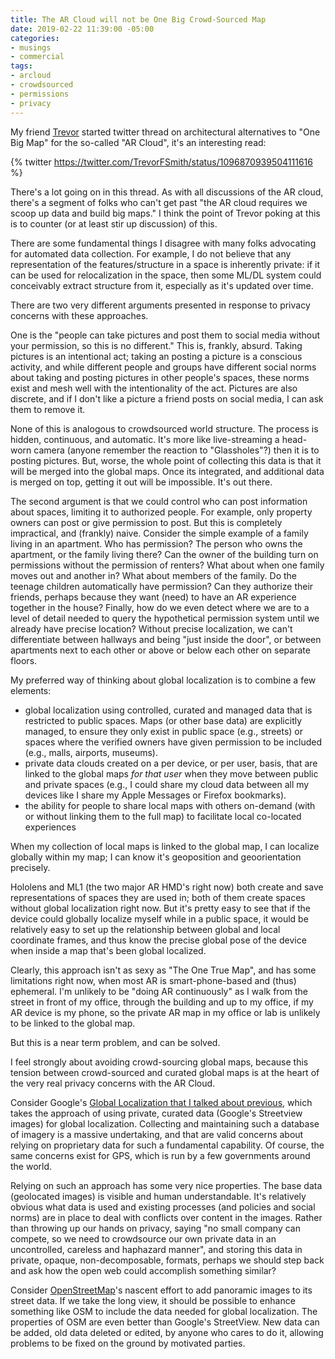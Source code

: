 ```yaml
---
title: The AR Cloud will not be One Big Crowd-Sourced Map
date: 2019-02-22 11:39:00 -05:00
categories:
- musings
- commercial
tags:
- arcloud
- crowdsourced
- permissions
- privacy
---
```


My friend [Trevor](https://trevor.smith.name/) started twitter thread on architectural alternatives to "One Big Map" for the so-called "AR Cloud", it's an interesting read: 

{% twitter https://twitter.com/TrevorFSmith/status/1096870939504111616 %}

There's a lot going on in this thread.  As with all discussions of the AR cloud, there's a segment of folks who can't get past "the AR cloud requires we scoop up data and build big maps."  I think the point of Trevor poking at this is to counter (or at least stir up discussion) of this.  
 
There are some fundamental things I disagree with many folks advocating for automated data collection. For example, I do not believe that any representation of the features/structure in a space is inherently private:  if it can be used for relocalization in the space, then some ML/DL system could conceivably extract structure from it, especially as it's updated over time.

There are two very different arguments presented in response to privacy concerns with these approaches.  

One is the "people can take pictures and post them to social media without your permission, so this is no different."  This is, frankly, absurd. Taking pictures is an intentional act; taking an posting a picture is a conscious activity, and while different people and groups have different social norms about taking and posting pictures in other people's spaces, these norms exist and mesh well with the intentionality of the act. Pictures are also discrete, and if I don't like a picture a friend posts on social media, I can ask them to remove it. 

None of this is analogous to crowdsourced world structure.  The process is hidden, continuous, and automatic.  It's more like live-streaming a head-worn camera (anyone remember the reaction to "Glassholes"?) then it is to posting pictures.  But, worse, the whole point of collecting this data is that it will be merged into the global maps.  Once its integrated, and additional data is merged on top, getting it out will be impossible. It's out there.

The second argument is that we could control who can post information about spaces, limiting it to authorized people.  For example, only property owners can post or give permission to post. But this is completely impractical, and (frankly) naive.  Consider the simple example of a family living in an apartment.  Who has permission?  The person who owns the apartment, or the family living there?  Can the owner of the building turn on permissions without the permission of renters?  What about when one family moves out and another in? What about members of the family.  Do the teenage children automatically have permission?  Can they authorize their friends, perhaps because they want (need) to have an AR experience together in the house?  Finally, how do we even detect where we are to a level of detail needed to query the hypothetical permission system until we already have precise location?  Without precise localization, we can't differentiate between hallways and being "just inside the door", or between apartments next to each other or above or below each other on separate floors.

My preferred way of thinking about global localization is to combine a few elements:
- global localization using controlled, curated and managed data that is restricted to public spaces. Maps (or other base data) are explicitly managed, to ensure they only exist in public space (e.g., streets) or spaces where the verified owners have given permission to be included (e.g., malls, airports, museums). 
- private data clouds created on a per device, or per user, basis, that are linked to the global maps _for that user_ when they move between public and private spaces (e.g., I could share my cloud data between all my devices like I share my Apple Messages or Firefox bookmarks).
- the ability for people to share local maps with others on-demand (with or without linking them to the full map) to facilitate local co-located experiences

When my collection of local maps is linked to the global map, I can localize globally within my map;  I can know it's geoposition and geoorientation precisely.  

Hololens and ML1 (the two major AR HMD's right now) both create and save representations of spaces they are used in;  both of them create spaces without global localization right now.  But it's pretty easy to see that if the device could globally localize myself while in a public space, it would be relatively easy to set up the relationship between global and local coordinate frames, and thus know the precise global pose of the device when inside a map that's been global localized.

Clearly, this approach isn't as sexy as "The One True Map", and has some limitations right now, when most AR is smart-phone-based and (thus) ephemeral. I'm unlikely to be "doing AR continuously" as I walk from the street in front of my office, through the building and up to my office, if my AR device is my phone, so the private AR map in my office or lab is unlikely to be linked to the global map.  

But this is a near term problem, and can be solved.

I feel strongly about avoiding crowd-sourcing global maps, because this tension between crowd-sourced and curated global maps is at the heart of the very real privacy concerns with the AR Cloud. 

Consider Google's [Global Localization that I talked about previous](), which takes the approach of using private, curated data (Google's Streetview images) for global localization.  Collecting and maintaining such a database of imagery is a massive undertaking, and that are valid concerns about relying on proprietary data for such a fundamental capability.  Of course, the same concerns exist for GPS, which is run by a few governments around the world.  

Relying on such an approach has some very nice properties. The base data (geolocated images) is visible and human understandable. It's relatively obvious what data is used and existing processes (and policies and social norms) are in place to deal with conflicts over content in the images.  Rather than throwing up our hands on privacy, saying "no small company can compete, so we need to crowdsource our own private data in an uncontrolled, careless and haphazard manner", and storing this data in private, opaque, non-decomposable, formats, perhaps we should step back and ask how the open web could accomplish something similar?

Consider [OpenStreetMap]()'s nascent effort to add panoramic images to its street data. If we take the long view, it should be possible to enhance something like OSM to include the data needed for global localization.  The properties of OSM are even better than Google's StreetView.  New data can be added, old data deleted or edited, by anyone who cares to do it, allowing problems to be fixed on the ground by motivated parties.  


